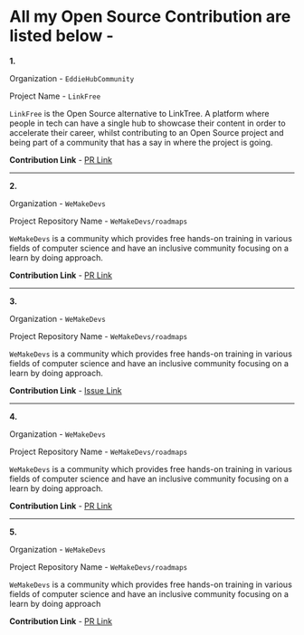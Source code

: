 # All my Open Source Contribution are listed below -

<b>1.</b>

Organization - ``EddieHubCommunity``

Project Name - ``LinkFree``

``LinkFree`` is the Open Source alternative to LinkTree. A platform where people in tech can have a single hub to showcase their content in order to accelerate their career, whilst contributing to an Open Source project and being part of a community that has a say in where the project is going.

<b>Contribution Link</b> - [PR Link](https://github.com/EddieHubCommunity/LinkFree/pull/1916)



---


<b>2.</b>

Organization - ``WeMakeDevs``

Project Repository Name - ``WeMakeDevs/roadmaps``

``WeMakeDevs`` is a community which provides free hands-on training in various fields of computer science and have an inclusive community focusing on a learn by doing approach.

<b>Contribution Link</b> - [PR Link](https://github.com/WeMakeDevs/roadmaps/pull/334#event-8168081852)


---


<b>3.</b>

Organization - ``WeMakeDevs``

Project Repository Name - ``WeMakeDevs/roadmaps``

``WeMakeDevs`` is a community which provides free hands-on training in various fields of computer science and have an inclusive community focusing on a learn by doing approach.

<b>Contribution Link</b> - [Issue Link](https://github.com/WeMakeDevs/roadmaps/issues/434)


---

<b>4.</b>

Organization - ``WeMakeDevs``

Project Repository Name - ``WeMakeDevs/roadmaps``

``WeMakeDevs`` is a community which provides free hands-on training in various fields of computer science and have an inclusive community focusing on a learn by doing approach.

<b>Contribution Link</b> - [PR Link](https://github.com/WeMakeDevs/roadmaps/pull/436#event-8724766534)

---

<b>5.</b>

Organization - ``WeMakeDevs``

Project Repository Name - ``WeMakeDevs/roadmaps``

``WeMakeDevs`` is a community which provides free hands-on training in various fields of computer science and have an inclusive community focusing on a learn by doing approach

<b>Contribution Link</b> - [PR Link](https://github.com/WeMakeDevs/roadmaps/pull/542#event-9248295926)
